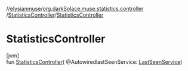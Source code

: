 //[elysianmuse](../../../index.md)/[org.darkSolace.muse.statistics.controller](../index.md)
/[StatisticsController](index.md)/[StatisticsController](-statistics-controller.md)

# StatisticsController

[jvm]\
fun [StatisticsController](-statistics-controller.md)(
@AutowiredlastSeenService: [LastSeenService](../../org.darkSolace.muse.statistics.service/-last-seen-service/index.md))
